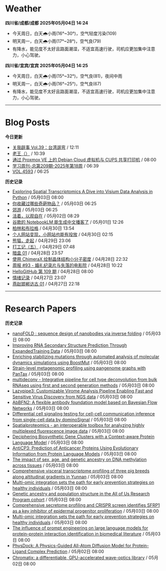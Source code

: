 # Weather
<!--qweather:start-->
**四川省/成都/成都 2025年05月04日 14:24**
- 今天周日，白天🌧️小雨(16°~30°)，空气轻度污染(109)
- 明天周一，白天🌧️小雨(17°~28°)，空气良(79)
- 有降水，能见度不太好且路面潮湿，不适宜高速行驶，司机应更加集中注意力，小心驾驶。

**四川省/宜宾/宜宾 2025年05月04日 14:25**
- 今天周日，白天🌧️小雨(15°~32°)，空气良(81)，夜间中雨
- 明天周一，白天🌧️小雨(16°~25°)，空气良(67)
- 有降水，能见度不太好且路面潮湿，不适宜高速行驶，司机应更加集中注意力，小心驾驶。
<!--qweather:end-->
---
# Blog Posts
<!--rss-blogs:start-->
**今日更新**
- [关我辟事 Vol.39：台湾遛弯](https://blog.douchi.space/spark-joy-digest-2025-4b/) / 12:11
- [老王（）](https://hp-l.github.io/2025/05/04/103937/) / 10:39
- [通过 Proxmox VE 上的 Debian Cloud 虚拟机与 CUPS 共享打印机](https://blog.gxres.net/posts/share-printer-through-vm-on-proxmox-ve-and-cups) / 08:00
- [学习周刊-总第209期-2025年第18周](https://wiki.eryajf.net/pages/050366/) / 06:39
- [VOL.4593](http://m.wufazhuce.com/one/4752) / 06:25

**历史记录**
- [Exploring Spatial Transcriptomics A Dive into Visium Data Analysis in Python](https://divingintogeneticsandgenomics.com/post/python-visium/) / 05月03日 08:00
- [你收藏过哪些奇葩物品？](http://m.wufazhuce.com/question/4352) / 05月03日 06:25
- [郊游](http://m.wufazhuce.com/article/6778) / 05月03日 06:25
- [活着，以观自在](https://www.xiangshitan.com/post/3400.html) / 05月02日 08:29
- [谷歌的 NotebookLM 能生成中文播客了](http://www.ruanyifeng.com/blog/2025/05/notebooklm.html) / 05月01日 12:26
- [柏林和布拉格](https://www.skyue.com/25043013.html) / 04月30日 13:54
- [个人网站变现，小网站也能有投放](https://blog.ops-coffee.cn/r/side-hustle-personal-website-advertising-success.html) / 04月30日 02:15
- [熊猫，走起](https://www.xiangshitan.com/post/3399.html) / 04月29日 23:06
- [打工记（五）](https://yukieyun.net/roam/gravedigger-of-capitalism-05/) / 04月29日 07:48
- [暗盒 01](https://ameow.xyz/archives/film-roll-01) / 04月28日 23:57
- [使用 ChimeraX 绘制晶体结构小分子密度](https://xxu.do/posts/x-ray/Using-ChimeraX-to-plot-crystal-structure-small-molecule-density) / 04月28日 22:32
- [周报 #93 - 婚礼纪录片与失落的电影院](https://www.pseudoyu.com/posts/weekly_review_93) / 04月28日 10:22
- [HelloGitHub 第 109 期](https://hellogithub.com/periodical/volume/109) / 04月28日 08:00
- [情绪记录](https://www.skyue.com/25042723.html) / 04月27日 23:07
- [燕赵邯郸访古 01](https://blog.pursuitus.com/yan-zhao-handan-visits-01.html) / 04月27日 22:18
<!--rss-blogs:end-->
---
# Research Papers
<!--rss-papers:start-->
**历史记录**
- [nanoFOLD : sequence design of nanobodies via inverse folding](https://www.biorxiv.org/content/10.1101/2025.04.29.651236v1?rss=1) / 05月03日 08:00
- [Improving RNA Secondary Structure Prediction Through ExpandedTraining Data](https://www.biorxiv.org/content/10.1101/2025.05.03.652028v1?rss=1) / 05月03日 08:00
- [Enriching stabilizing mutations through automated analysis of molecular dynamics simulations using BoostMut](https://www.biorxiv.org/content/10.1101/2025.04.29.651183v1?rss=1) / 05月03日 08:00
- [Strain-level metagenomic profiling using pangenome graphs with PanTax](https://www.biorxiv.org/content/10.1101/2025.04.29.651271v1?rss=1) / 05月03日 08:00
- [multideconv - Integrative pipeline for cell type deconvolution from bulk RNAseq using first and second generation methods](https://www.biorxiv.org/content/10.1101/2025.04.29.651220v1?rss=1) / 05月03日 08:00
- [Lazypipe3: Customizable Virome Analysis Pipeline Enabling Fast and Sensitive Virus Discovery from NGS data](https://www.biorxiv.org/content/10.1101/2025.04.29.651217v1?rss=1) / 05月03日 08:00
- [AbBFN2: A flexible antibody foundation model based on Bayesian Flow Networks](https://www.biorxiv.org/content/10.1101/2025.04.29.651170v1?rss=1) / 05月03日 08:00
- [Differential cell signaling testing for cell-cell communication inference from single-cell data by dominoSignal](https://www.biorxiv.org/content/10.1101/2025.05.02.651747v1?rss=1) / 05月03日 08:00
- [Spatialproteomics - an interoperable toolbox for analyzing highly multiplexed fluorescence image data](https://www.biorxiv.org/content/10.1101/2025.04.29.651202v1?rss=1) / 05月03日 08:00
- [Deciphering Biosynthetic Gene Clusters with a Context-aware Protein Language Model](https://www.biorxiv.org/content/10.1101/2025.04.29.651206v1?rss=1) / 05月03日 08:00
- [AntiCP3: Prediction of Anticancer Proteins Using Evolutionary Information from Protein Language Models](https://www.biorxiv.org/content/10.1101/2025.04.29.651196v1?rss=1) / 05月03日 08:00
- [The impact of sex, age, and genetic ancestry on DNA methylation across tissues](https://www.biorxiv.org/content/10.1101/2025.04.29.651179v1?rss=1) / 05月03日 08:00
- [Comprehensive visceral transcriptome profiling of three pig breeds along altitudinal gradients in Yunnan](https://www.nature.com/articles/s41597-025-05070-0) / 05月03日 08:00
- [Multi-omic integration sets the path for early prevention strategies on healthy individuals](https://www.nature.com/articles/s41525-025-00491-7) / 05月03日 08:00
- [Genetic ancestry and population structure in the All of Us Research Program cohort](https://www.nature.com/articles/s41467-025-59351-8) / 05月03日 08:00
- [Comprehensive secretome profiling and CRISPR screen identifies SFRP1 as a key inhibitor of epidermal progenitor proliferation](https://www.nature.com/articles/s41419-025-07691-0) / 05月03日 08:00
- [Multi-omic integration sets the path for early prevention strategies on healthy individuals](https://www.nature.com/articles/s41525-025-00491-7) / 05月03日 08:00
- [The influence of prompt engineering on large language models for protein–protein interaction identification in biomedical literature](https://www.nature.com/articles/s41598-025-99290-4) / 05月03日 08:00
- [PhysDock: A Physics-Guided All-Atom Diffusion Model for Protein-Ligand Complex Prediction](https://www.biorxiv.org/content/10.1101/2025.04.28.650887v1?rss=1) / 05月02日 08:00
- [Chromatix: a differentiable, GPU-accelerated wave-optics library](https://www.biorxiv.org/content/10.1101/2025.04.29.651152v1?rss=1) / 05月02日 08:00
<!--rss-papers:end-->
